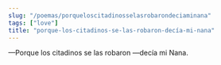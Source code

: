```yaml
---
slug: "/poemas/porqueloscitadinosselasrobarondeciaminana"
tags: ["love"]
title: "porque-los-citadinos-se-las-robaron-decía-mi-nana"
---
```

—Porque los citadinos se las robaron —decía mi Nana.